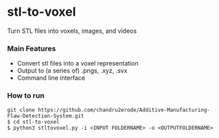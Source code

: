 # stl-to-voxel
Turn STL files into voxels, images, and videos
### Main Features
* Convert stl files into a voxel representation
* Output to (a series of) .pngs, .xyz, .svx
* Command line interface

### How to run
```
git clone https://github.com/chandru2erode/Additive-Manufacturing-Flaw-Detection-System.git
$ cd stl-to-voxel
$ python3 stltovoxel.py -i <INPUT FOLDERNAME> -o <OUTPUTFOLDERNAME>
```

